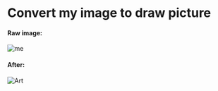 # Convert my image to draw picture

#### Raw image:
![me](https://user-images.githubusercontent.com/79134287/140601990-76fab544-8ab3-4d3c-ab5b-3629bb5ea00d.jpg)



#### After:
![Art](https://user-images.githubusercontent.com/79134287/140601991-f16dfbb4-8d80-4409-8ceb-6ef530a3347d.jpg)
